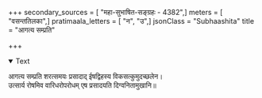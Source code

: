 +++
secondary_sources = [ "महा-सुभाषित-सङ्ग्रहः - 4382",]
meters = [ "वसन्ततिलका",]
pratimaala_letters = [ "न", "उ",]
jsonClass = "Subhaashita"
title = "आगत्य सम्प्रति"

+++

<details open><summary>Text</summary>

आगत्य सम्प्रति शरत्समयः प्रसादाद् ईषद्विहस्य विकसत्कुमुदच्छलेन।  
उत्सार्य रोषमिव वारिधरोपरोधम् एष प्रसादयति दिग्वनितामुखानि॥
</details>
